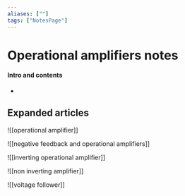 ```yaml
---
aliases: [""]
tags: ["NotesPage"]
---
```


# Operational amplifiers notes

#### Intro and contents
- 


## Expanded articles
![[operational amplifier]]

![[negative feedback and operational amplifiers]]

![[inverting operational amplifier]]

![[non inverting amplifier]]

![[voltage follower]]